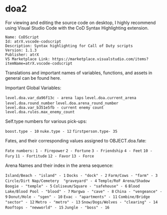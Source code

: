 # doa2

For viewing and editing the source code on desktop, I highly recommend using Visual Studio Code with the CoD Syntax Highlighting extension.

~~~~~~~~~~~~~~~~~~~~~~~~~~~~~~~~~~~~~~~~~~~~~~~~~~~~~~~~~~~~~~~~~~~~~~~~~
Name: CoDScript
Id: atrX.vscode-codscript
Description: Syntax highlighting for Call of Duty scripts
Version: 1.1.3
Publisher: atrX
VS Marketplace Link: https://marketplace.visualstudio.com/items?itemName=atrX.vscode-codscript
~~~~~~~~~~~~~~~~~~~~~~~~~~~~~~~~~~~~~~~~~~~~~~~~~~~~~~~~~~~~~~~~~~~~~~~~~


Translations and important names of variables, functions, and assets in general can be found here.

Important Global Variables:

`level.doa.var_da96f13c - arena laps`
`level.doa.current_arena`
`level.doa.round_number`
`level.doa.arena_round_number`
`level.doa.var_b351e5fb - current enemy count`
`level.doa.rules.max_enemy_count`

Self.type numbers for various pick-ups:

`boost.type - 10`
`nuke.type - 12`
`firstperson.type- 35`

Fates, and their corresponding values assigned to OBJECT.doa.fate:

`Fate numbers:`
`1 - Firepower`
`2 - Fortune`
`3 - Friendship`
`4 - Feet`
`10 - Fury`
`11 - Fortitude`
`12 - Favor`
`13 - Force`


Arena Names and their index in the arena sequence: 

`Island/Beach - "island" - 1`
`Docks - "dock" - 2`
`Farm/Cows - "farm" - 3`
`Circle/Dirt Nap/Cemetery  "graveyard" - 4`
`Temple/RoF Arena/Shadow Boogie - "temple" - 5`
`Coliseum/Square - "safehouse" - 6`
`Blood Lake/Blood Pool - "blood" - 7`
`Margwa - "cave" - 8`
`China - "vengeance" - 9`
`Donut/Hole - "sgen" - 10`
`Evac - "apartments" - 11`
`Combine/Bridge "sector" - 12`
`Metro - "metro" - 13`
`Snow/Dogs/Wolves - "clearing" - 14`
`Rooftops - "newworld" - 15`
`Jungle - "boss" - 16`
